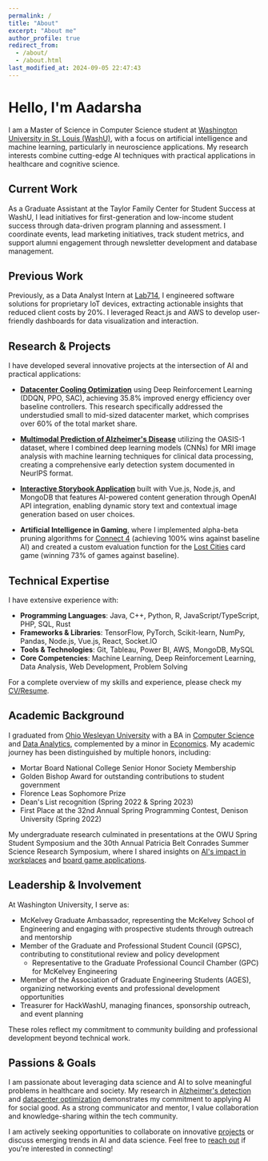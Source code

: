 ```yaml
---
permalink: /
title: "About"
excerpt: "About me"
author_profile: true
redirect_from:
  - /about/
  - /about.html
last_modified_at: 2024-09-05 22:47:43
---
```


# Hello, I'm Aadarsha

I am a Master of Science in Computer Science student at [Washington University in St. Louis (WashU)](https://www.washu.edu/), with a focus on artificial intelligence and machine learning, particularly in neuroscience applications. My research interests combine cutting-edge AI techniques with practical applications in healthcare and cognitive science.

## Current Work

As a Graduate Assistant at the Taylor Family Center for Student Success at WashU, I lead initiatives for first-generation and low-income student success through data-driven program planning and assessment. I coordinate events, lead marketing initiatives, track student metrics, and support alumni engagement through newsletter development and database management.

## Previous Work

Previously, as a Data Analyst Intern at [Lab714](https://www.lab714.com/), I engineered software solutions for proprietary IoT devices, extracting actionable insights that reduced client costs by 20%. I leveraged React.js and AWS to develop user-friendly dashboards for data visualization and interaction.

## Research & Projects

I have developed several innovative projects at the intersection of AI and practical applications:

- **[Datacenter Cooling Optimization](/projects/2024-12-datacenter-cooling)** using Deep Reinforcement Learning (DDQN, PPO, SAC), achieving 35.8% improved energy efficiency over baseline controllers. This research specifically addressed the understudied small to mid-sized datacenter market, which comprises over 60% of the total market share.

- **[Multimodal Prediction of Alzheimer's Disease](/projects/2024-12-multimodal-alzheimers)** utilizing the OASIS-1 dataset, where I combined deep learning models (CNNs) for MRI image analysis with machine learning techniques for clinical data processing, creating a comprehensive early detection system documented in NeurIPS format.

- **[Interactive Storybook Application](/projects/2024-12-interactive-storybook)** built with Vue.js, Node.js, and MongoDB that features AI-powered content generation through OpenAI API integration, enabling dynamic story text and contextual image generation based on user choices.

- **Artificial Intelligence in Gaming**, where I implemented alpha-beta pruning algorithms for [Connect 4](/projects/2022-11-connect-4-ai) (achieving 100% wins against baseline AI) and created a custom evaluation function for the [Lost Cities](/projects/2022-07-artificial-intelligence-in-modern-board-games) card game (winning 73% of games against baseline).

## Technical Expertise

I have extensive experience with:
- **Programming Languages**: Java, C++, Python, R, JavaScript/TypeScript, PHP, SQL, Rust
- **Frameworks & Libraries**: TensorFlow, PyTorch, Scikit-learn, NumPy, Pandas, Node.js, Vue.js, React, Socket\.IO
- **Tools & Technologies**: Git, Tableau, Power BI, AWS, MongoDB, MySQL
- **Core Competencies**: Machine Learning, Deep Reinforcement Learning, Data Analysis, Web Development, Problem Solving

For a complete overview of my skills and experience, please check my [CV/Resume](/cv/).

## Academic Background

I graduated from [Ohio Wesleyan University](https://www.owu.edu/) with a BA in [Computer Science](https://www.owu.edu/academics/departments-programs/department-of-mathematics-and-computer-science/computer-science-general-major/) and [Data Analytics](https://www.owu.edu/academics/departments-programs/data-analytics-program/data-analytics-major/), complemented by a minor in [Economics](https://www.owu.edu/academics/departments-programs/economics-and-business-department/minors/#:~:text=More%20Information-,Economics%20Minor,-Economics%20is%20a). My academic journey has been distinguished by multiple honors, including:

- Mortar Board National College Senior Honor Society Membership
- Golden Bishop Award for outstanding contributions to student government
- Florence Leas Sophomore Prize
- Dean's List recognition (Spring 2022 & Spring 2023)
- First Place at the 32nd Annual Spring Programming Contest, Denison University (Spring 2022)

My undergraduate research culminated in presentations at the OWU Spring Student Symposium and the 30th Annual Patricia Belt Conrades Summer Science Research Symposium, where I shared insights on [AI's impact in workplaces](/projects/2023-04-artificial-intelligence-opinion-survey) and [board game applications](/projects/2022-07-artificial-intelligence-in-modern-board-games).

## Leadership & Involvement

At Washington University, I serve as:
- McKelvey Graduate Ambassador, representing the McKelvey School of Engineering and engaging with prospective students through outreach and mentorship
- Member of the Graduate and Professional Student Council (GPSC), contributing to constitutional review and policy development
  - Representative to the Graduate Professional Council Chamber (GPC) for McKelvey Engineering
- Member of the Association of Graduate Engineering Students (AGES), organizing networking events and professional development opportunities
- Treasurer for HackWashU, managing finances, sponsorship outreach, and event planning

These roles reflect my commitment to community building and professional development beyond technical work.

## Passions & Goals

I am passionate about leveraging data science and AI to solve meaningful problems in healthcare and society. My research in [Alzheimer's detection](/projects/2024-12-multimodal-alzheimers) and [datacenter optimization](/projects/2024-12-datacenter-cooling) demonstrates my commitment to applying AI for social good. As a strong communicator and mentor, I value collaboration and knowledge-sharing within the tech community.

I am actively seeking opportunities to collaborate on innovative [projects](/projects/) or discuss emerging trends in AI and data science. Feel free to [reach out](mailto:a.gopalareddy@wustl.edu) if you're interested in connecting!